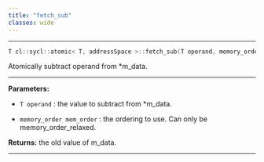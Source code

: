 ```yaml
---
title: "fetch_sub"
classes: wide
---
```


---

```cpp
T cl::sycl::atomic< T, addressSpace >::fetch_sub(T operand, memory_order mem_order=memory_order::relaxed)
```


Atomically subtract operand from *m_data.


---
**Parameters:**

 - `T operand`
: the value to subtract from *m_data.

 - `memory_order mem_order`
: the ordering to use. Can only be memory_order_relaxed.

**Returns:** the old value of m_data.

---
